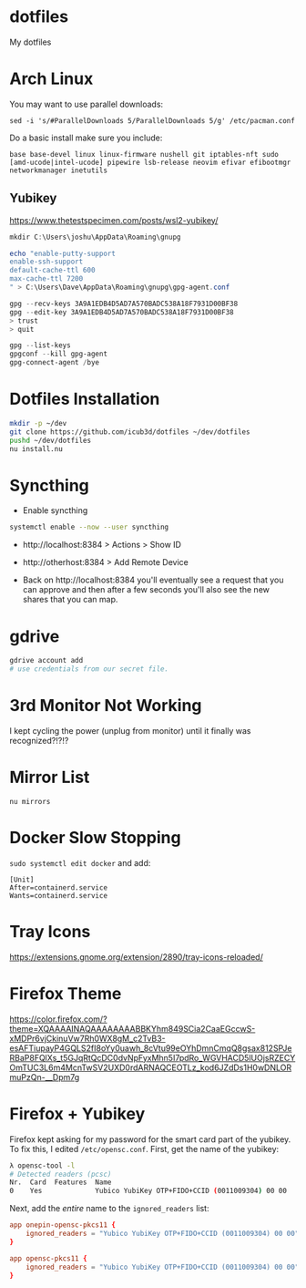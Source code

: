 # dotfiles

My dotfiles

# Arch Linux

You may want to use parallel downloads:

```
sed -i 's/#ParallelDownloads 5/ParallelDownloads 5/g' /etc/pacman.conf
```

Do a basic install make sure you include:

``` 
base base-devel linux linux-firmware nushell git iptables-nft sudo [amd-ucode|intel-ucode] pipewire lsb-release neovim efivar efibootmgr networkmanager inetutils
```

## Yubikey

https://www.thetestspecimen.com/posts/wsl2-yubikey/

```powershell
mkdir C:\Users\joshu\AppData\Roaming\gnupg

echo "enable-putty-support
enable-ssh-support
default-cache-ttl 600
max-cache-ttl 7200
" > C:\Users\Dave\AppData\Roaming\gnupg\gpg-agent.conf

gpg --recv-keys 3A9A1EDB4D5AD7A570BADC538A18F7931D00BF38
gpg --edit-key 3A9A1EDB4D5AD7A570BADC538A18F7931D00BF38
> trust
> quit

gpg --list-keys
gpgconf --kill gpg-agent
gpg-connect-agent /bye
```

# Dotfiles Installation

```bash
mkdir -p ~/dev
git clone https://github.com/icub3d/dotfiles ~/dev/dotfiles
pushd ~/dev/dotfiles
nu install.nu
```

# Syncthing

* Enable syncthing

```bash
systemctl enable --now --user syncthing
```

* http://localhost:8384 > Actions > Show ID

* http://otherhost:8384 > Add Remote Device

* Back on http://localhost:8384 you'll eventually see a request that
  you can approve and then after a few seconds you'll also see the new
  shares that you can map.

# gdrive

```bash
gdrive account add
# use credentials from our secret file.
```

# 3rd Monitor Not Working

I kept cycling the power (unplug from monitor) until it finally was
recognized?!?!?


# Mirror List

```
nu mirrors
```

# Docker Slow Stopping

```sudo systemctl edit docker``` and add:

```
[Unit]
After=containerd.service
Wants=containerd.service
```

# Tray Icons

https://extensions.gnome.org/extension/2890/tray-icons-reloaded/

# Firefox Theme

https://color.firefox.com/?theme=XQAAAAINAQAAAAAAAABBKYhm849SCia2CaaEGccwS-xMDPr6vjCkinuVw7Rh0WX8gM_c2TvB3-esAFTiupayP4GQLS2fI8oYy0uawh_8cVtu99eOYhDmnCmqQ8gsax812SPJeRBaP8FQlXs_t5GJqRtQcDC0dvNpFyxMhn5I7pdRo_WGVHACD5lUOjsRZECYOmTUC3L6m4McnTwSV2UXD0rdARNAQCEOTLz_kod6JZdDs1H0wDNLORmuPzQn-__Dpm7g

# Firefox + Yubikey

Firefox kept asking for my password for the smart card part of the
yubikey. To fix this, I edited ```/etc/opensc.conf```. First, get the
name of the yubikey:

```sh
λ opensc-tool -l
# Detected readers (pcsc)
Nr.  Card  Features  Name
0    Yes             Yubico YubiKey OTP+FIDO+CCID (0011009304) 00 00
```

Next, add the *entire* name to the ```ignored_readers``` list:

```conf
app onepin-opensc-pkcs11 {
    ignored_readers = "Yubico YubiKey OTP+FIDO+CCID (0011009304) 00 00";
}

app opensc-pkcs11 {
    ignored_readers = "Yubico YubiKey OTP+FIDO+CCID (0011009304) 00 00";
}
```
